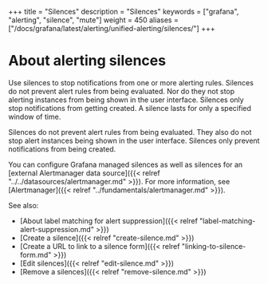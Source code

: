 +++
title = "Silences"
description = "Silences"
keywords = ["grafana", "alerting", "silence", "mute"]
weight = 450
aliases = ["/docs/grafana/latest/alerting/unified-alerting/silences/"]
+++

# About alerting silences

Use silences to stop notifications from one or more alerting rules. Silences do not prevent alert rules from being evaluated. Nor do they not stop alerting instances from being shown in the user interface. Silences only stop notifications from getting created. A silence lasts for only a specified window of time.

Silences do not prevent alert rules from being evaluated. They also do not stop alert instances being shown in the user interface. Silences only prevent notifications from being created.

You can configure Grafana managed silences as well as silences for an [external Alertmanager data source]({{< relref "../../datasources/alertmanager.md" >}}). For more information, see [Alertmanager]({{< relref "../fundamentals/alertmanager.md" >}}).

See also:

- [About label matching for alert suppression]({{< relref "label-matching-alert-suppression.md" >}})
- [Create a silence]({{< relref "create-silence.md" >}})
- [Create a URL to link to a silence form]({{< relref "linking-to-silence-form.md" >}})
- [Edit silences]({{< relref "edit-silence.md" >}})
- [Remove a silences]({{< relref "remove-silence.md" >}})
